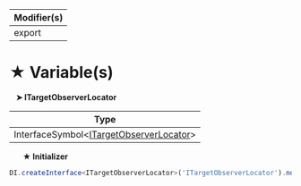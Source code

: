| Modifier(s)                            |
|----------------------------------------|
| export |

# &#9733; Variable(s)

&nbsp;&nbsp; **&#10148; ITargetObserverLocator**

| Type                        |
|-----------------------------|
| InterfaceSymbol&lt;[ITargetObserverLocator](/runtime/observation/interface/observer-locator/itargetobserverlocator.md)&gt; |

&nbsp;&nbsp;&nbsp;&nbsp;&nbsp; **&#9733; Initializer**

```ts
DI.createInterface<ITargetObserverLocator>('ITargetObserverLocator').noDefault()
```